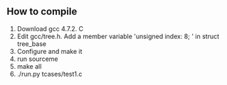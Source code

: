 
How to compile
---------------
1. Download gcc 4.7.2. C
2. Edit gcc/tree.h. Add a member  variable 'unsigned index: 8; ' in struct tree_base
3. Configure and make it
2. run sourceme
3. make all
4. ./run.py tcases/test1.c
